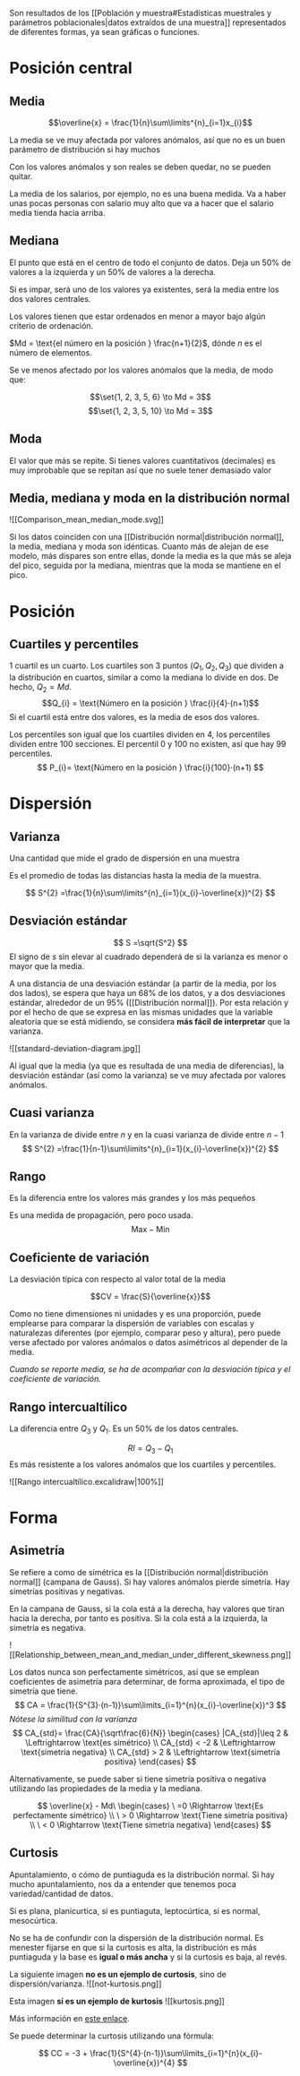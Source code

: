 Son resultados de los [[Población y muestra#Estadísticas muestrales y parámetros poblacionales|datos extraídos de una muestra]] representados de diferentes formas, ya sean gráficas o funciones.

# Posición central

## Media

$$\overline{x} = \frac{1}{n}\sum\limits^{n}_{i=1}x_{i}$$


La media se ve muy afectada por valores anómalos, así que no es un buen parámetro de distribución si hay muchos

Con los valores anómalos y son reales se deben quedar, no se pueden quitar.

La media de los salarios, por ejemplo, no es una buena medida. Va a haber unas pocas personas con salario muy alto que va a hacer que el salario media tienda hacia arriba.

## Mediana

El punto que está en el centro de todo el conjunto de datos. Deja un 50% de valores a la izquierda y un 50% de valores a la derecha.

Si es impar, será uno de los valores ya existentes, será la media entre los dos valores centrales.

Los valores tienen que estar ordenados en menor a mayor bajo algún criterio de ordenación.

$Md = \text{el número en la posición } \frac{n+1}{2}$, dónde $n$ es el número de elementos.

Se ve menos afectado por los valores anómalos que la media, de modo que:

$$\set{1, 2, 3, 5, 6} \to Md = 3$$
$$\set{1, 2, 3, 5, 10} \to Md = 3$$
## Moda


El valor que más se repite. Si tienes valores cuantitativos (decimales) es muy improbable que se repitan así que no suele tener demasiado valor

## Media, mediana y moda en la distribución normal 

![[Comparison_mean_median_mode.svg]]

Si los datos coinciden con una [[Distribución normal|distribución normal]], la media, mediana y moda son idénticas. Cuanto más de alejan de ese modelo, más dispares son entre ellas, donde la media es la que más se aleja del pico, seguida por la mediana, mientras que la moda se mantiene en el pico.

# Posición
## Cuartiles y percentiles

1 cuartil es un cuarto. Los cuartiles son 3 puntos ($Q_{1}, Q_{2}, Q_{3}$) que dividen a la distribución en cuartos, similar a como la mediana lo divide en dos. De hecho, $Q_{2}=Md$.
$$Q_{i} = \text{Número en la posición } \frac{i}{4}·(n+1)$$
Si el cuartil está entre dos valores, es la media de esos dos valores.

Los percentiles son igual que los cuartiles dividen en 4, los percentiles dividen entre 100 secciones. El percentil 0 y 100 no existen, así que hay 99 percentiles.
$$
P_{i}= \text{Número en la posición } \frac{i}{100}·(n+1)
$$

# Dispersión

## Varianza

Una cantidad que mide el grado de dispersión en una muestra

Es el promedio de todas las distancias hasta la media de la muestra.

$$
S^{2} =\frac{1}{n}\sum\limits^{n}_{i=1}(x_{i}-\overline{x})^{2}
$$

## Desviación estándar

$$
S =\sqrt{S^2}
$$
El signo de $s$ sin elevar al cuadrado dependerá de si la varianza es menor o mayor que la media.

A una distancia de una desviación estándar (a partir de la media, por los dos lados), se espera que haya un 68% de los datos, y a dos desviaciones estándar, alrededor de un 95% ([[Distribución normal]]). Por esta relación y por el hecho de que se expresa en las mismas unidades que la variable aleatoria que se está midiendo, se considera **más fácil de interpretar** que la varianza.

![[standard-deviation-diagram.jpg]]

Al igual que la media (ya que es resultada de una media de diferencias), la desviación estándar (así como la varianza) se ve muy afectada por valores anómalos.

## Cuasi varianza

En la varianza de divide entre $n$ y en la cuasi varianza de divide entre $n-1$
$$
S^{2} =\frac{1}{n-1}\sum\limits^{n}_{i=1}(x_{i}-\overline{x})^{2}
$$

## Rango

Es la diferencia entre los valores más grandes y los más pequeños

Es una medida de propagación, pero poco usada.
$$\text{Max}-\text{Min}$$
## Coeficiente de variación

La desviación típica con respecto al valor total de la media

$$CV = \frac{S}{\overline{x}}$$

Como no tiene dimensiones ni unidades y es una proporción, puede emplearse para comparar la dispersión de variables con escalas y naturalezas diferentes (por ejemplo, comparar peso y altura), pero puede verse afectado por valores anómalos o datos asimétricos al depender de la media.

*Cuando se reporte media, se ha de acompañar con la desviación típica y el coeficiente de variación.*

## Rango intercualtílico

La diferencia entre $Q_3$ y $Q_1$. Es un 50% de los datos centrales.

$$RI= Q_{3} - Q_{1}$$
Es más resistente a los valores anómalos que los cuartiles y percentiles.

![[Rango intercualtílico.excalidraw|100%]]

# Forma

## Asimetría

Se refiere a como de simétrica es la [[Distribución normal|distribución normal]] (campana de Gauss). Si hay valores anómalos pierde simetría. Hay simetrías positivas y negativas.

En la campana de Gauss, si la cola está a la derecha, hay valores que tiran hacia la derecha, por tanto es positiva. Si la cola está a la izquierda, la simetría es negativa.

![[Relationship_between_mean_and_median_under_different_skewness.png]]

Los datos nunca son perfectamente simétricos, así que se emplean coeficientes de asimetría para determinar, de forma aproximada, el tipo de simetría que tiene.
$$
CA = \frac{1}{S^{3}·(n-1)}\sum\limits_{i=1}^{n}(x_{i}-\overline{x})^3
$$
*Nótese la similitud con la varianza*
$$
CA_{std}= \frac{CA}{\sqrt\frac{6}{N}}
\begin{cases}
|CA_{std}|\leq 2 & \Leftrightarrow \text{es simétrico} \\
CA_{std} < -2 & \Leftrightarrow \text{simetría negativa} \\
CA_{std} > 2 & \Leftrightarrow \text{simetría positiva}
\end{cases}
$$

Alternativamente, se puede saber si tiene simetría positiva o negativa utilizando las propiedades de la media y la mediana.

$$
\overline{x} - Md\ 
\begin{cases}
\ =0 \Rightarrow \text{Es perfectamente simétrico} \\
\ > 0 \Rightarrow \text{Tiene simetría positiva} \\
\ < 0 \Rightarrow \text{Tiene simetría negativa}
\end{cases}
$$
## Curtosis

Apuntalamiento, o cómo de puntiaguda es la distribución normal. Si hay mucho apuntalamiento, nos da a entender que tenemos poca variedad/cantidad de datos.

Si es plana, planícurtica, si es puntiaguta, leptocúrtica, si es normal, mesocúrtica.

No se ha de confundir con la dispersión de la distribución normal. Es menester fijarse en que si la curtosis es alta, la distribución es más puntiaguda y la base es **igual o más ancha** y si la curtosis es baja, al revés.

La siguiente imagen **no es un ejemplo de curtosis**, sino de dispersión/varianza.
![[not-kurtosis.png]]

Esta imagen **sí es un ejemplo de kurtosis**
![[kurtosis.png]]

Más información en [este enlace](https://stats.stackexchange.com/questions/84158/how-is-the-kurtosis-of-a-distribution-related-to-the-geometry-of-the-density-fun).

Se puede determinar la curtosis utilizando una fórmula:

$$
CC = -3 + \frac{1}{S^{4}·(n-1)}\sum\limits_{i=1}^{n}(x_{i}-\overline{x})^{4}
$$
